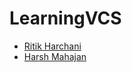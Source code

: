 # LearningVCS

- [Ritik Harchani](https://github.com/harchani-ritik)
- [Harsh Mahajan](https://github.com/harsh-8989)

